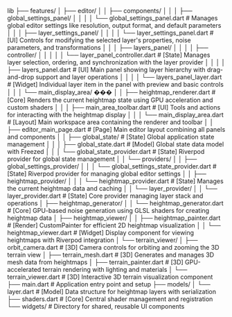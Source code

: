 lib
├── features/
│   ├── editor/
│   │   ├── components/
│   │   │   ├── global_settings_panel/
│   │   │   │   └── global_settings_panel.dart                    # Manages global editor settings like resolution, output format, and default parameters
│   │   │   ├── layer_settings_panel/
│   │   │   │   └── layer_settings_panel.dart                     # [UI] Controls for modifying the selected layer's properties, noise parameters, and transformations
│   │   │   ├── layers_panel/
│   │   │   │   ├── controller/
│   │   │   │   │   └── layer_panel_controller.dart              # [State] Manages layer selection, ordering, and synchronization with the layer provider
│   │   │   │   ├── layers_panel.dart                           # [UI] Main panel showing layer hierarchy with drag-and-drop support and layer operations
│   │   │   │   └── layers_panel_layer.dart                     # [Widget] Individual layer item in the panel with preview and basic controls
│   │   │   └── main_display_area/
���   │   │       ├── heightmap_renderer.dart                     # [Core] Renders the current heightmap state using GPU acceleration and custom shaders
│   │   │       ├── main_area_toolbar.dart                      # [UI] Tools and actions for interacting with the heightmap display
│   │   │       └── main_display_area.dart                      # [Layout] Main workspace area containing the renderer and toolbar
│   │   ├── editor_main_page.dart                              # [Page] Main editor layout combining all panels and components
│   │   ├── global_state/                                      # [State] Global application state management
│   │   │   ├── global_state.dart                             # [Model] Global state data model with Freezed
│   │   │   └── global_state_provider.dart                    # [State] Riverpod provider for global state management
│   │   └── providers/
│   │       ├── global_settings_provider/
│   │       │   └── global_settings_state_provider.dart         # [State] Riverpod provider for managing global editor settings
│   │       ├── heightmap_provider/
│   │       │   └── heightmap_provider.dart                     # [State] Manages the current heightmap data and caching
│   │       └── layer_provider/
│   │           └── layer_provider.dart                         # [State] Core provider managing layer stack and operations
│   ├── heightmap_generator/
│   │   └── heightmap_generator.dart                           # [Core] GPU-based noise generation using GLSL shaders for creating heightmap data
│   ├── heightmap_viewer/
│   │   ├── heightmap_painter.dart                             # [Render] CustomPainter for efficient 2D heightmap visualization
│   │   └── heightmap_viewer.dart                              # [Widget] Display component for viewing heightmaps with Riverpod integration
│   └── terrain_viewer/
│       ├── orbit_camera.dart                                  # [3D] Camera controls for orbiting and zooming the 3D terrain view
│       ├── terrain_mesh.dart                                  # [3D] Generates and manages 3D mesh data from heightmaps
│       ├── terrain_painter.dart                               # [3D] GPU-accelerated terrain rendering with lighting and materials
│       └── terrain_viewer.dart                                # [3D] Interactive 3D terrain visualization component
├── main.dart                                                  # Application entry point and setup
├── models/
│   └── layer.dart                                            # [Model] Data structure for heightmap layers with serialization
├── shaders.dart                                              # [Core] Central shader management and registration
└── widgets/                                                  # Directory for shared, reusable UI components